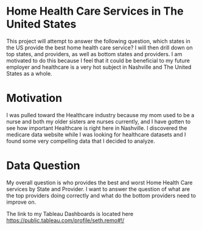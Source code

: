 # Home Health Care Services in The United States

This project will attempt to answer the following question, which states in the US provide the best home health care service? I will then drill down on top states, and providers, as well as bottom states and providers. I am motivated to do this because I feel that it could be beneficial to my future employer and healthcare is a very hot subject in Nashville and The United States as a whole.
# Motivation
I was pulled toward the Healthcare industry because my mom used to be a nurse and both my older sisters are nurses currently, and I have gotten to see how important Healthcare is right here in Nashville. I discovered the medicare data website while I was looking for healthcare datasets and I found some very compelling data that I decided to analyze.
# Data Question
My overall question is who provides the best and worst Home Health Care services by State and Provider. I want to answer the question of what are the top providers doing correctly and what do the bottom providers need to improve on.

The link to my Tableau Dashboards is located here https://public.tableau.com/profile/seth.remo#!/

